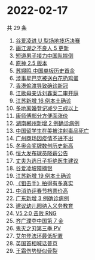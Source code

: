 # 2022-02-17

共 29 条

<!-- BEGIN ZHIHUSEARCH -->
<!-- 最后更新时间 Thu Feb 17 2022 13:10:37 GMT+0800 (China Standard Time) -->
1. [谷爱凌进 U 型场地技巧决赛](https://www.zhihu.com/search?q=谷爱凌)
1. [画江湖之不良人 5 更新](https://www.zhihu.com/search?q=不良人)
1. [短道男子接力中国队摔倒](https://www.zhihu.com/search?q=短道速滑)
1. [原神 2.5 版本](https://www.zhihu.com/search?q=原神)
1. [苏翊鸣 中国单板历史首金](https://www.zhihu.com/search?q=苏翊鸣)
1. [涉事星巴克被送白花扔鸡蛋](https://www.zhihu.com/search?q=星巴克)
1. [香港偷渡导致确诊新冠](https://www.zhihu.com/search?q=香港偷渡)
1. [江歌母亲诉刘鑫案二审开庭](https://www.zhihu.com/search?q=江歌案)
1. [江苏新增 16 例本土确诊](https://www.zhihu.com/search?q=江苏疫情)
1. [多地离婚登记减少三成以上](https://www.zhihu.com/search?q=离婚登记减少)
1. [康师傅部分方便面涨价](https://www.zhihu.com/search?q=康师傅涨价)
1. [湖南郴州新增 2 例确诊病例](https://www.zhihu.com/search?q=湖南新增)
1. [中国留学生在美被注射毒品死亡](https://www.zhihu.com/search?q=中国留学生)
1. [广州商场因疫情不进不出](https://www.zhihu.com/search?q=广州商场)
1. [冬奥会奖牌数创历史新高](https://www.zhihu.com/search?q=冬奥会奖牌数)
1. [恒大发布球员降薪公告](https://www.zhihu.com/search?q=恒大)
1. [丈夫为选日子拒绝医生建议](https://www.zhihu.com/search?q=为选日子拒签字)
1. [谷爱凌坡障摘银](https://www.zhihu.com/search?q=谷爱凌)
1. [江苏新增 19 例本土确诊](https://www.zhihu.com/search?q=江苏疫情)
1. [《狙击手》拍得有多真实](https://www.zhihu.com/search?q=狙击手)
1. [中消协评春节档票价高](https://www.zhihu.com/search?q=春节档票价高)
1. [广东新增 3 例确诊病例](https://www.zhihu.com/search?q=广东疫情)
1. [建议幼儿园纳入义务教育](https://www.zhihu.com/search?q=幼儿园纳入义务教育)
1. [V5 2:0 击败 RNG ](https://www.zhihu.com/search?q=v5)
1. [齐广璞夺中国第 7 金](https://www.zhihu.com/search?q=齐广璞)
1. [鬼灭之刃第三季 PV](https://www.zhihu.com/search?q=鬼灭之刃)
1. [艾尔登法环最低配置](https://www.zhihu.com/search?q=艾尔登法环)
1. [英国首相喊话普京](https://www.zhihu.com/search?q=英国首相)
1. [王霜伤势疑似骨裂](https://www.zhihu.com/search?q=王霜)
<!-- END ZHIHUSEARCH -->
